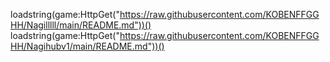 loadstring(game:HttpGet("https://raw.githubusercontent.com/KOBENFFGGHH/Nagilllll/main/README.md"))()
loadstring(game:HttpGet("https://raw.githubusercontent.com/KOBENFFGGHH/Nagihubv1/main/README.md"))()

